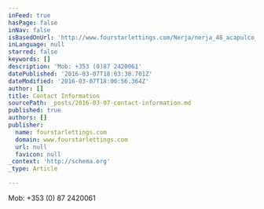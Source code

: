 ```yaml
---
inFeed: true
hasPage: false
inNav: false
isBasedOnUrl: 'http://www.fourstarlettings.com/Nerja/nerja_48_acapulco_playa_nerja_contact.html'
inLanguage: null
starred: false
keywords: []
description: 'Mob: +353 (0)87 2420061'
datePublished: '2016-03-07T18:03:30.701Z'
dateModified: '2016-03-07T18:00:56.364Z'
author: []
title: Contact Information
sourcePath: _posts/2016-03-07-contact-information.md
published: true
authors: []
publisher:
  name: fourstarlettings.com
  domain: www.fourstarlettings.com
  url: null
  favicon: null
_context: 'http://schema.org'
_type: Article

---
```

Mob: +353 (0) 87 2420061
